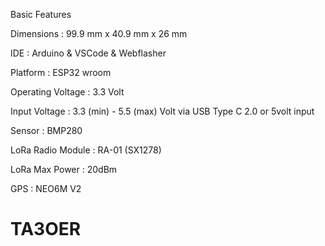 Basic Features

Dimensions : 99.9 mm x 40.9 mm x 26 mm

IDE : Arduino & VSCode & Webflasher

Platform : ESP32 wroom

Operating Voltage : 3.3 Volt

Input Voltage : 3.3 (min) - 5.5 (max) Volt via USB Type C 2.0 or 5volt input

Sensor : BMP280

LoRa Radio Module : RA-01 (SX1278)

LoRa Max Power : 20dBm

GPS : NEO6M V2

# TA3OER
